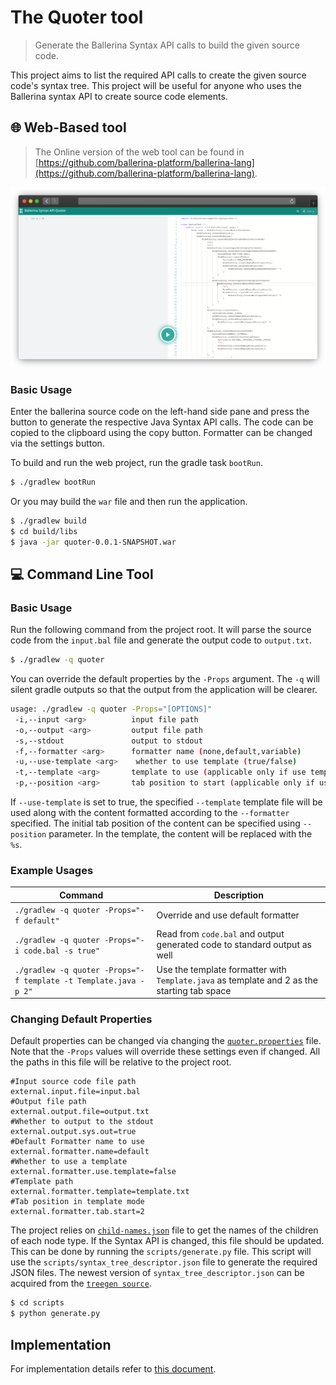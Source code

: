 # The Quoter tool

> Generate the Ballerina Syntax API calls to build the given source code.

This project aims to list the required API calls to create the given source code's syntax tree. 
This project will be useful for anyone who uses the Ballerina syntax API to create source code elements.

## 🌐 Web-Based tool

> The Online version of the web tool can be found in [https://github.com/ballerina-platform/ballerina-lang](https://github.com/ballerina-platform/ballerina-lang).

![Web tool screenshot](docs/web.png)

### Basic Usage

Enter the ballerina source code on the left-hand side pane and press the button to generate the respective Java Syntax 
API calls. The code can be copied to the clipboard using the copy button. Formatter can be changed via the settings button.

To build and run the web project, run the gradle task `bootRun`.

```bash
$ ./gradlew bootRun
```

Or you may build the `war` file and then run the application.

```bash
$ ./gradlew build
$ cd build/libs
$ java -jar quoter-0.0.1-SNAPSHOT.war
```

## 💻 Command Line Tool

### Basic Usage

Run the following command from the project root. It will parse the source code from the `input.bal` file and generate the 
output code to `output.txt`.

```bash
$ ./gradlew -q quoter
```

You can override the default properties by the `-Props` argument. 
The `-q` will silent gradle outputs so that the output from the application will be clearer.

```bash
usage: ./gradlew -q quoter -Props="[OPTIONS]"
 -i,--input <arg>          input file path
 -o,--output <arg>         output file path
 -s,--stdout               output to stdout
 -f,--formatter <arg>      formatter name (none,default,variable)
 -u,--use-template <arg>    whether to use template (true/false)
 -t,--template <arg>       template to use (applicable only if use template is true)
 -p,--position <arg>       tab position to start (applicable only if use template is true)
```

If `--use-template` is set to true, the specified `--template` template file will be used along with the content 
formatted according to the `--formatter` specified. The initial tab position of the content can be specified using `--position` 
parameter. In the template, the content will be replaced with the `%s`.

### Example Usages

| Command                                                      | Description                                                  |
| ------------------------------------------------------------ | ------------------------------------------------------------ |
| `./gradlew -q quoter -Props="-f default"`                       | Override and use default formatter                           |
| `./gradlew -q quoter -Props="-i code.bal -s true"`              | Read from `code.bal` and output generated code to standard output as well |
| `./gradlew -q quoter -Props="-f template -t Template.java -p 2"` | Use the template formatter with `Template.java` as template and 2 as the starting tab space |

### Changing Default Properties

Default properties can be changed via changing the [`quoter.properties`](src/main/resources/quoter.properties) file. 
Note that the `-Props` values will override these settings even if changed. All the paths in this file will be 
relative to the project root.

```properties
#Input source code file path
external.input.file=input.bal
#Output file path
external.output.file=output.txt
#Whether to output to the stdout
external.output.sys.out=true
#Default Formatter name to use
external.formatter.name=default
#Whether to use a template
external.formatter.use.template=false
#Template path
external.formatter.template=template.txt
#Tab position in template mode
external.formatter.tab.start=2
```

The project relies on [`child-names.json`](src/main/resources/quoter.properties) file to get the names of the children 
of each node type. If the Syntax API is changed, this file should be updated.
 This can be done by running the `scripts/generate.py` file. This script will use the 
 `scripts/syntax_tree_descriptor.json` file to generate the required JSON files. 
 The newest version of `syntax_tree_descriptor.json` can be acquired from the 
 [`treegen source`](https://github.com/ballerina-platform/ballerina-lang/blob/master/compiler/ballerina-treegen/src/main/resources/syntax_tree_descriptor.json).

```bash
$ cd scripts
$ python generate.py
```

## Implementation

For implementation details refer to [this document](docs/Design.md).
